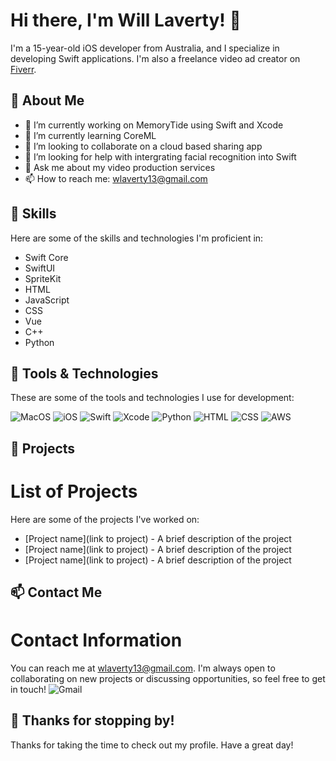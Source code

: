 # Hi there, I'm Will Laverty! 👋

I'm a 15-year-old iOS developer from Australia, and I specialize in developing Swift applications. I'm also a freelance video ad creator on [Fiverr](https://www.fiverr.com/williamlaverty).

## 🧐 About Me
- 🔭 I’m currently working on MemoryTide using Swift and Xcode
- 🌱 I’m currently learning CoreML
- 👯 I’m looking to collaborate on a cloud based sharing app
- 🤔 I’m looking for help with intergrating facial recognition into Swift
- 💬 Ask me about my video production services
- 📫 How to reach me: wlaverty13@gmail.com

## 🚀 Skills
Here are some of the skills and technologies I'm proficient in:

- Swift Core
- SwiftUI
- SpriteKit
- HTML 
- JavaScript
- CSS
- Vue
- C++
- Python

## 🔧 Tools & Technologies
These are some of the tools and technologies I use for development:

![MacOS](https://img.shields.io/badge/mac%20os-000000?style=for-the-badge&logo=apple&logoColor=white)
![iOS](https://img.shields.io/badge/iOS-000000?style=for-the-badge&logo=ios&logoColor=white)
![Swift](https://img.shields.io/badge/Swift-FA7343?style=for-the-badge&logo=swift&logoColor=white)
![Xcode](https://img.shields.io/badge/Xcode-007ACC?style=for-the-badge&logo=Xcode&logoColor=white)
![Python](https://img.shields.io/badge/Python-14354C?style=for-the-badge&logo=python&logoColor=white)
![HTML](https://img.shields.io/badge/HTML5-E34F26?style=for-the-badge&logo=html5&logoColor=white)
![CSS](https://img.shields.io/badge/CSS3-1572B6?style=for-the-badge&logo=css3&logoColor=white)
![AWS](https://img.shields.io/badge/Amazon_AWS-FF9900?style=for-the-badge&logo=amazonaws&logoColor=white)

## 🌟 Projects

# List of Projects
Here are some of the projects I've worked on:

- [Project name](link to project) - A brief description of the project
- [Project name](link to project) - A brief description of the project
- [Project name](link to project) - A brief description of the project

## 📫 Contact Me

# Contact Information
You can reach me at wlaverty13@gmail.com. I'm always open to collaborating on new projects or discussing opportunities, so feel free to get in touch!
![Gmail](https://img.shields.io/badge/Gmail-D14836?style=for-the-badge&logo=gmail&logoColor=white)

## 🎉 Thanks for stopping by!
Thanks for taking the time to check out my profile. Have a great day!
